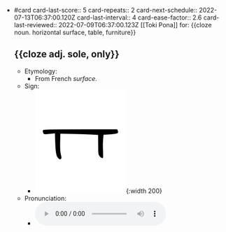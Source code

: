 - #card
  card-last-score:: 5
  card-repeats:: 2
  card-next-schedule:: 2022-07-13T06:37:00.120Z
  card-last-interval:: 4
  card-ease-factor:: 2.6
  card-last-reviewed:: 2022-07-09T06:37:00.123Z
  [[Toki Pona]] for:
  {{cloze noun. horizontal surface, table,  furniture}}
  
  {{cloze adj. sole, only}}
	-
	- Etymology:
		- From French *surface*.
	- Sign:
		- ![Supa_-_sitelen_pona_in_Sonja_Lang's_handwriting.svg](../assets/Supa_-_sitelen_pona_in_Sonja_Lang's_handwriting_1657539394364_0.svg){:width 200}
	- Pronunciation:
		- ![](../assets/Toki_Pona_-_jan_Lakuse_-_supa_1657399359475_0.ogg)